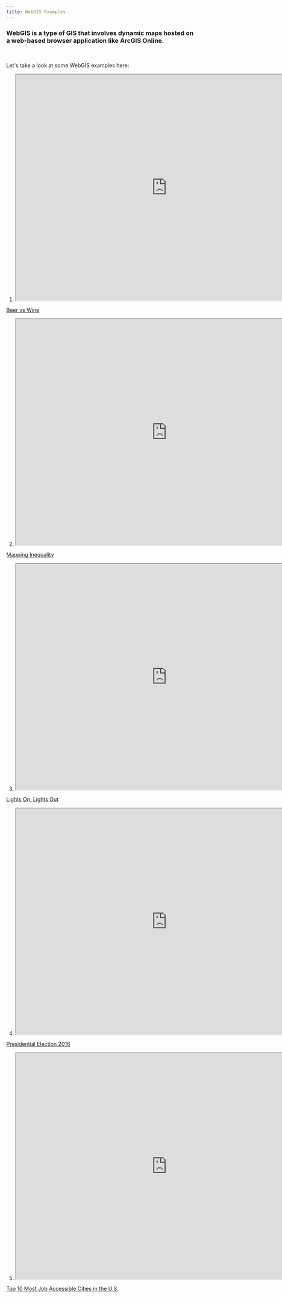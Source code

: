 ```yaml
---
title: WebGIS Examples
---
```


### WebGIS is a type of GIS that involves dynamic maps hosted on a web-based browser application like ArcGIS Online. 

<br>

Let's take a look at some WebGIS examples here: 

1. <center><iframe src="https://adventuresinmapping.files.wordpress.com/2017/02/bivariateupdate.jpg" width=800px height=600px></iframe>

[Beer vs Wine](https://adventuresinmapping.files.wordpress.com/2017/02/bivariateupdate.jpg)</center>

2. <center><iframe src="https://dsl.richmond.edu/panorama/redlining/#loc=5/39.1/-94.58" width=800px height=600px></iframe>

[Mapping Inequality](https://dsl.richmond.edu/panorama/redlining/#loc=5/39.1/-94.58)</center>

3. <center><iframe src="https://storymaps.esri.com/stories/2017/Lights-On-Lights-Out/index.html" width=800px height=600px></iframe>

[Lights On, Lights Out](https://storymaps.esri.com/stories/2017/Lights-On-Lights-Out/index.html)</center>

4. <center><iframe src="https://carto.maps.arcgis.com/apps/webappviewer/index.html?id=8732c91ba7a14d818cd26b776250d2c3" width=800px height=600px></iframe>

[Presidential Election 2016](https://carto.maps.arcgis.com/apps/webappviewer/index.html?id=8732c91ba7a14d818cd26b776250d2c3)</center>

5. <center><iframe src="https://urbanobservatory.maps.arcgis.com/apps/MapTour/index.html?appid=fa5b66adb57b4205a38731c45a6cb2e9&webmap=8a896ce35a3c454f959c102a4f7b72e8" width=800px height=600px></iframe>

[Top 10 Most Job Accessible Cities in the U.S.](https://urbanobservatory.maps.arcgis.com/apps/MapTour/index.html?appid=fa5b66adb57b4205a38731c45a6cb2e9&webmap=8a896ce35a3c454f959c102a4f7b72e8)</center>
